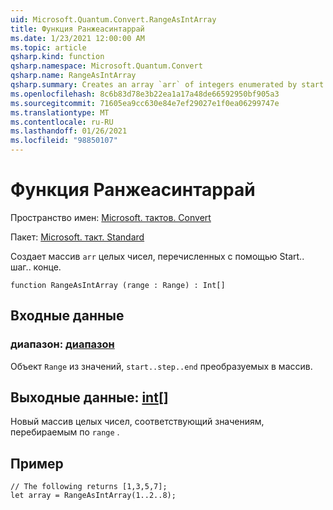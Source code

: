 ```yaml
---
uid: Microsoft.Quantum.Convert.RangeAsIntArray
title: Функция Ранжеасинтаррай
ms.date: 1/23/2021 12:00:00 AM
ms.topic: article
qsharp.kind: function
qsharp.namespace: Microsoft.Quantum.Convert
qsharp.name: RangeAsIntArray
qsharp.summary: Creates an array `arr` of integers enumerated by start..step..end.
ms.openlocfilehash: 8c6b83d78e3b22ea1a17a48de66592950bf905a3
ms.sourcegitcommit: 71605ea9cc630e84e7ef29027e1f0ea06299747e
ms.translationtype: MT
ms.contentlocale: ru-RU
ms.lasthandoff: 01/26/2021
ms.locfileid: "98850107"
---
```

# <a name="rangeasintarray-function"></a>Функция Ранжеасинтаррай

Пространство имен: [Microsoft. тактов. Convert](xref:Microsoft.Quantum.Convert)

Пакет: [Microsoft. такт. Standard](https://nuget.org/packages/Microsoft.Quantum.Standard)


Создает массив `arr` целых чисел, перечисленных с помощью Start.. шаг.. конце.

```qsharp
function RangeAsIntArray (range : Range) : Int[]
```


## <a name="input"></a>Входные данные

### <a name="range--range"></a>диапазон: [диапазон](xref:microsoft.quantum.lang-ref.range)

Объект `Range` из значений, `start..step..end` преобразуемых в массив.



## <a name="output--int"></a>Выходные данные: [int](xref:microsoft.quantum.lang-ref.int)[]

Новый массив целых чисел, соответствующий значениям, перебираемым по `range` .

## <a name="example"></a>Пример

```qsharp
// The following returns [1,3,5,7];
let array = RangeAsIntArray(1..2..8);
```